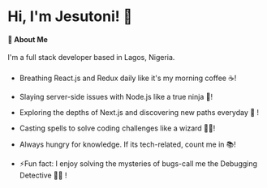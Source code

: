
# Hi, I'm Jesutoni! 👋



#### 🚀 About Me
I'm a full stack developer based in Lagos, Nigeria.




###

-  Breathing React.js and Redux daily like it's my morning coffee ☕️!

-  Slaying server-side issues with Node.js like a true ninja  🥷!

- Exploring the depths of Next.js and discovering new paths everyday 🚀 !

- Casting spells to solve coding challenges like a wizard 🧙‍♂️!

- Always hungry for knowledge. If its tech-related, count me in 📚!

- ⚡Fun fact: I enjoy solving the mysteries of bugs-call me the Debugging Detective  🕵️‍♂️ !






